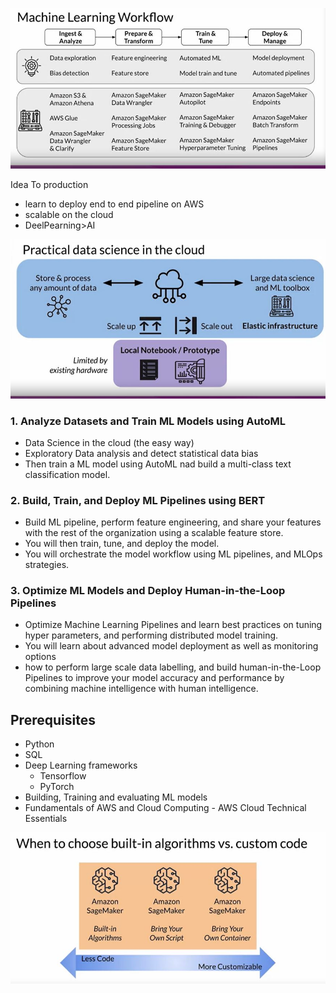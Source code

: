 ![1.overview.JPG](https://github.com/iVibudh/TensorFlow-for-DeepLearning/blob/main/E-Practical-Data-Science-on-the-AWS-Cloud-Specialization-Coursera/01-Analyze-Datasets-and-Train-ML-Models-using-AutoML/Images/1.overview.JPG)

Idea To production 
- learn to deploy end to end pipeline on AWS 
- scalable on the cloud
- DeelPearning>AI


![2.overview.JPG](https://github.com/iVibudh/TensorFlow-for-DeepLearning/blob/main/E-Practical-Data-Science-on-the-AWS-Cloud-Specialization-Coursera/01-Analyze-Datasets-and-Train-ML-Models-using-AutoML/Images/2.overview.JPG)

### 1. Analyze Datasets and Train ML Models using AutoML
- Data Science in the cloud (the easy way)
- Exploratory Data analysis and detect statistical data bias
- Then train a ML model using AutoML nad build a multi-class text classification model. 

### 2. Build, Train, and Deploy ML Pipelines using BERT

- Build ML pipeline, perform feature engineering, and share your features with the rest of the organization using a scalable feature store. 
- You will then train, tune, and deploy the model. 
- You will orchestrate the model workflow using ML pipelines, and MLOps strategies. 


### 3. Optimize ML Models and Deploy Human-in-the-Loop Pipelines
- Optimize Machine Learning Pipelines and learn best practices on tuning hyper parameters, and performing distributed model training. 
- You will learn about advanced model deployment as well as monitoring options
- how to perform large scale data labelling, and build human-in-the-Loop Pipelines to improve your model accuracy and performance by combining machine intelligence with human intelligence. 


## Prerequisites

- Python 
- SQL 
- Deep Learning frameworks 
    - Tensorflow 
    - PyTorch
- Building, Training and evaluating ML models
- Fundamentals of AWS and Cloud Computing - 
AWS Cloud Technical Essentials 

![3.overview.JPG](https://github.com/iVibudh/TensorFlow-for-DeepLearning/blob/main/E-Practical-Data-Science-on-the-AWS-Cloud-Specialization-Coursera/01-Analyze-Datasets-and-Train-ML-Models-using-AutoML/Images/3.overview.JPG)